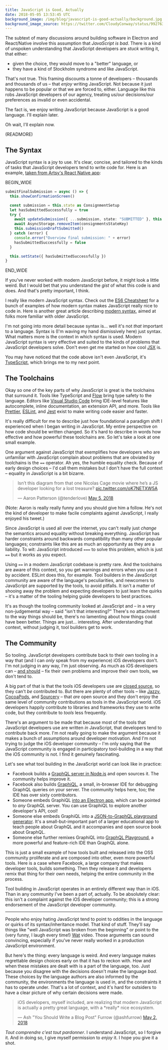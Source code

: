 ```yaml
---
title: JavaScript is Good, Actually
date: 2018-05-05 13:53:45 UTC
background_image: /img/blog/javascript-is-good-actually/background.jpg
background_image_source: https://twitter.com/CloudyConway/status/992763019968045056
---
```


The subtext of many discussions around building software in Electron and React/Native involve this assumption that _JavaScript is bad_. There is a kind of unspoken understanding that JavaScript developers are _stuck_ writing it, that either:

- given the choice, they would move to a "better" language, or
- they have a kind of Stockholm syndrome and like JavaScript.

That's not true. This framing discounts a tonne of developers – thousands and thousands of us – that _enjoy_ writing JavaScript. Not because it just happens to be popular or that we are forced to, either. Language like this robs JavaScript developers of our agency, treating us/our decisions/our preferences as invalid or even accidental.

The fact is, we enjoy writing JavaScript because JavaScript is a good language. I'll explain later.
  
Oh wait, I'll explain now.

(READMORE)

## The Syntax

JavaScript syntax is a joy to use. It's clear, concise, and tailored to the kinds of tasks that JavaScript developers tend to write code for. Here is an example, [taken from Artsy's React Native app][emission]:

BEGIN_WIDE

```ts
submitFinalSubmission = async () => {
  this.showConfirmationScreen()

  const submission = this.state as ConsignmentSetup
  let hasSubmittedSuccessfully = true
  try {
    await updateSubmission({ ...submission, state: "SUBMITTED" }, this.state.submission_id)
    await AsyncStorage.removeItem(consignmentsStateKey)
    this.submissionDraftSubmitted()
  } catch (error) {
    console.error("Overview final submission: " + error)
    hasSubmittedSuccessfully = false
  }

  this.setState({ hasSubmittedSuccessfully })
}
```

END_WIDE

If you've never worked with modern JavaScript before, it might look a little weird. But I would bet that you understand the _gist_ of what this code is and does. And that's pretty important, I think.

I really like modern JavaScript syntax. Check out the [ES6 Cheatsheet][cheat] for a bunch of examples of how modern syntax makes JavaScript really nice to code in. Here is another great article describing [modern syntax][modern], aimed at folks more familiar with older JavaScript. 

I'm not going into more detail because syntax is... well it's not _that_ important to a language. Syntax is (I'm waving my hand dismissively here) just syntax. What matters more is the context in which syntax is used. Modern JavaScript syntax is very effective and suited to the kinds of problems that JavaScript developers solve. Don't even get me started on how cool [JSX][] is.

You may have noticed that the code above isn't even JavaScript, it's [TypeScript][], which brings me to my next point.

## The Toolchains

Okay so one of the key parts of why JavaScript is great is the toolchains that surround it. Tools like TypeScript and [Flow][] bring type safety to the language. Editors like [Visual Studio Code][code] bring IDE-level features like autocomplete, inline documentation, an extension API, and more. Tools like [Prettier][], [ESLint][], and [Jest][] exist to make writing code easier and faster.

It's really difficult for me to describe just how foundational a paradigm shift I experienced when I began writing in JavaScript. My entire perspective on how code should be written changed. So it's hard to describe in words how effective and how powerful these toolchains are. So let's take a look at one small example.

One argument against JavaScript that exemplifies how developers who are unfamiliar with JavaScript complain about problems that are obviated by toolchains is the `==` operator. Ah yes, the humble equality check. Because of early design choices – I'd call them mistakes but I don't have the full context – equality in JavaScript is a bit bizarre. 

<blockquote class="twitter-tweet" data-lang="en"><p lang="en" dir="ltr">Isn’t this diagram from that one Nicolas Cage movie where he’s a JS developer looking for a lost treasure? <a href="https://t.co/oK7NETXW5A">pic.twitter.com/oK7NETXW5A</a></p>&mdash; Aaron Patterson (@tenderlove) <a href="https://twitter.com/tenderlove/status/992755305426685952?ref_src=twsrc%5Etfw">May 5, 2018</a></blockquote> <script async src="https://platform.twitter.com/widgets.js" charset="utf-8"></script>

(Note: Aaron is really really funny and you should give him a follow. He's not the kind of developer to make facile complaints against JavaScript, I really enjoyed his tweet.)

Since JavaScript is used all over the internet, you can't really just _change_ the semantics around equality without breaking everything. JavaScript has harder constraints around backwards compatibility than many other popular languages; constraints like this are as much an opportunity as they are a liability. To wit: JavaScript introduced `===` to solve this problem, which is just `==` but it works as you expect. 

Using `==` in a modern JavaScript codebase is pretty rare. And the toolchains are aware of this context, so you get warnings and errors when you use it by accident. ESLint does this, for example. Tool builders in the JavaScript community are aware of the language's peculiarities, and newcomers to JavaScript are supported by the tools, to avoid pitfalls. It isn't a matter of shooing away the problem and expecting developers to just learn the quirks – it's a matter of the tooling helping guide developers to best practices.

It's as though the tooling community looked at JavaScript and – in a very non-judgemental way – said "isn't that interesting?" There's no attachment to the way things should be, there's no lamenting about how things could have been better. Things are just... interesting. After understanding that context, without judging it, tool builders get to work.

## The Community

So tooling. JavaScript developers contribute back to their own tooling in a way that (and I can _only_ speak from my experience) iOS developers don't. I'm not judging in any way, I'm just observing. As much as iOS developers can – [and should][jp] – fix their own problems and improve their own tools, we don't tend to.

A big part of that is that the tools iOS developers use are [closed source][xcode], so they can't _be_ contributed to. But there are plenty of other tools – like [Jazzy][], [CocoaPods][], and [Sourcery][] – that _are_ open source and they don't enjoy the same level of community contributions as tools in the JavaScript world. iOS developers happily contribute to libraries and frameworks they use to write code, but they contribute to _tools_ less frequently.

There's an argument to be made that because most of the tools that JavaScript developers use are written _in_ JavaScript, that developers tend to contribute back more. I'm not really going to make the argument because it makes a bunch of assumptions around developer motivation. And I'm not trying to judge the iOS developer community – I'm only saying that the JavaScript community is engaged in participatory tool-building in a way that the iOS community is not. I find it genuinely fascinating.

Let's see what tool building in the JavaScript world can look like in practice:

- Facebook builds a [GraphQL server in Node.js][GraphQL] and open sources it. The community helps improve it.
- Facebook also builds [GraphiQL][], a small, in-browser IDE for debugging GraphQL queries on your server. The community helps here, too; the IDE has over sixty contributors.
- Someone embeds GraphiQL [into an Electron app][gapp], which can be pointed to _any_ GraphQL server. You can use GraphiQL to explore another developer's API, cool!
- Someone else embeds GraphiQL into a [JSON-to-GraphQL playground generator][gcollege]. It's a small-but-important part of a larger educational app to teach people about GraphQL and it accompanies and open source book about GraphQL.
- Someone else further remixes GraphiQL into [GraphQL Playground][gplayground], a more powerful and feature-rich IDE than GraphQL alone.

This is just a small example of how tools built and released into the OSS community proliferate and are composed into other, even more powerful tools. Here is a case where Facebook, a large company that makes developer tools, builds something. Then they release it and developers remix that thing for their own needs, helping the entire community in the process.

Tool building in JavaScript operates in an entirely different way than in iOS. Than in any community I've been a part of, actually. To be absolutely clear: this isn't a complaint against the iOS developer community; this is a strong endorsement of the JavaScript developer community.

---

People who enjoy hating JavaScript tend to point to oddities in the language or quirks of its syntax/inheritance model. That kind of stuff. They'll say things like "well JavaScript was broken from the beginning" or point to the (very funny, I laugh every time!) [Wat][] video. Those arguments can sound convincing, especially if you've never really worked in a production JavaScript environment.

But here's the thing: every language is weird. And every language makes regrettable design choices early on that it has to reckon with. How and when these mistakes are dealt with is a part of the language, too. Just because you disagree with the decisions doesn't make the language _bad_. These choices by the language authors are also informed by the community, the environments the language is used in, and the constraints it has to operate under. That's a lot of context, and it's hard for outsiders to have a clear picture of why certain decisions were made.

<blockquote class="twitter-tweet" data-conversation="none" data-lang="en"><p lang="en" dir="ltr">iOS developers, myself included, are realizing that modern JavaScript is actually a pretty great language, with a *really* nice ecosystem.</p>&mdash; Ash &quot;You Should Write a Blog Post&quot; Furrow (@ashfurrow) <a href="https://twitter.com/ashfurrow/status/991723030702379009?ref_src=twsrc%5Etfw">May 2, 2018</a></blockquote> <script async src="https://platform.twitter.com/widgets.js" charset="utf-8"></script> 

_Tout comprendre c'est tout pardonner_. I understand JavaScript, so I forgive it. And in doing so, I give myself permission to _enjoy_ it. I hope you give it a shot.

[Wat]: https://www.destroyallsoftware.com/talks/wat
[emission]: https://github.com/artsy/emission/blob/365d34cba3bf96c74c6ae7f2615f37c82c669920/src/lib/Components/Consignments/Screens/Overview.tsx#L135-L150
[TypeScript]: https://www.typescriptlang.org
[Flow]: https://flow.org
[cheat]: https://github.com/DrkSephy/es6-cheatsheet
[code]: https://code.visualstudio.com
[Prettier]: https://prettier.io
[ESLint]: https://eslint.org
[Jest]: https://facebook.github.io/jest/
[jp]: https://www.youtube.com/watch?v=flSMEw_Hxik
[xcode]: http://isxcodeopensourceyet.github.io
[GraphiQL]: https://github.com/graphql/graphiql
[gapp]: https://github.com/skevy/graphiql-app
[gcollege]: https://www.graphql.college/practice-graphql/
[gplayground]: https://github.com/graphcool/graphql-playground
[Jazzy]: https://github.com/realm/jazzy
[CocoaPods]: https://github.com/CocoaPods/CocoaPods
[Sourcery]: https://github.com/krzysztofzablocki/Sourcery
[GraphQL]: https://github.com/graphql/graphql-js
[modern]: https://medium.com/the-node-js-collection/modern-javascript-explained-for-dinosaurs-f695e9747b70
[JSX]: https://reactjs.org/docs/introducing-jsx.html
